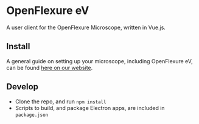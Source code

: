 # OpenFlexure eV
A user client for the OpenFlexure Microscope, written in Vue.js.

## Install

A general guide on setting up your microscope, including OpenFlexure eV, can be found [here on our website](https://www.openflexure.org/projects/microscope/).

## Develop
* Clone the repo, and run `npm install`
* Scripts to build, and package Electron apps, are included in `package.json`